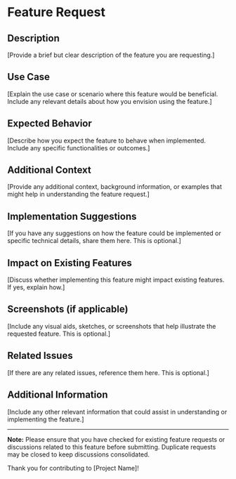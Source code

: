 # Feature Request

## Description

[Provide a brief but clear description of the feature you are requesting.]

## Use Case

[Explain the use case or scenario where this feature would be beneficial. Include any relevant details about how you envision using the feature.]

## Expected Behavior

[Describe how you expect the feature to behave when implemented. Include any specific functionalities or outcomes.]

## Additional Context

[Provide any additional context, background information, or examples that might help in understanding the feature request.]

## Implementation Suggestions

[If you have any suggestions on how the feature could be implemented or specific technical details, share them here. This is optional.]

## Impact on Existing Features

[Discuss whether implementing this feature might impact existing features. If yes, explain how.]

## Screenshots (if applicable)

[Include any visual aids, sketches, or screenshots that help illustrate the requested feature. This is optional.]

## Related Issues

[If there are any related issues, reference them here. This is optional.]

## Additional Information

[Include any other relevant information that could assist in understanding or implementing the feature.]

---

**Note:** Please ensure that you have checked for existing feature requests or discussions related to this feature before submitting. Duplicate requests may be closed to keep discussions consolidated.

Thank you for contributing to [Project Name]!
